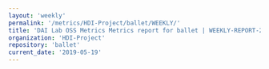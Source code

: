```yaml
---
layout: 'weekly'
permalink: '/metrics/HDI-Project/ballet/WEEKLY/'
title: 'DAI Lab OSS Metrics Metrics report for ballet | WEEKLY-REPORT-2019-05-19'
organization: 'HDI-Project'
repository: 'ballet'
current_date: '2019-05-19'
---
```


